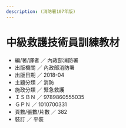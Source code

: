 ```yaml
---
description: (消防署107年版)
---
```


# 中級救護技術員訓練教材

* 編/著/譯者 ／ 內政部消防署
* 出版機關 ／ 內政部消防署
* 出版日期 ／ 2018-04
* 主題分類 ／ 消防
* 施政分類 ／ 緊急救護
* ＩＳＢＮ ／ 9789860555035
* ＧＰＮ ／ 1010700331
* 頁數/張數/片數 ／ 382
* 裝訂 ／ 平裝



